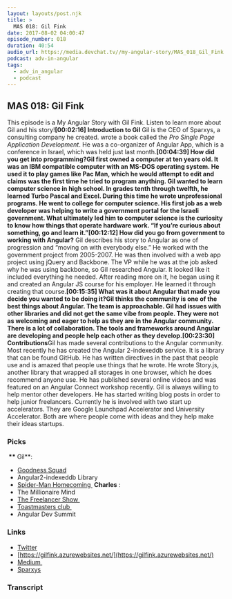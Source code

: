 ```yaml
---
layout: layouts/post.njk
title: >
  MAS 018: Gil Fink
date: 2017-08-02 04:00:47
episode_number: 018
duration: 40:54
audio_url: https://media.devchat.tv//my-angular-story/MAS_018_Gil_Fink.mp3
podcast: adv-in-angular
tags:
  - adv_in_angular
  - podcast
---
```


## **MAS 018: Gil Fink**

This episode is a My Angular Story with Gil Fink. Listen to learn more about Gil and his story!**[00:02:16] Introduction to Gil** Gil is the CEO of Sparxys, a consulting company he created. wrote a book called the _Pro Single Page Application Development_. He was a co-organizer of Angular App, which is a conference in Israel, which was held just last month.**[00:04:39] How did you get into programming?**Gil first owned a computer at ten years old. It was an IBM compatible computer with an MS-DOS operating system. He used it to play games like Pac Man, which he would attempt to edit and claims was the first time he tried to program anything. Gil wanted to learn computer science in high school. In grades tenth through twelfth, he learned Turbo Pascal and Excel. During this time he wrote unprofessional programs. He went to college for computer science. His first job as a web developer was helping to write a government portal for the Israeli government. What ultimately led him to computer science is the curiosity to know how things that operate hardware work. “If you’re curious about something, go and learn it.”**[00:12:12] How did you go from government to working with Angular?** Gil describes his story to Angular as one of progression and “moving on with everybody else.” He worked with the government project from 2005-2007. He was then involved with a web app project using jQuery and Backbone. The VP while he was at the job asked why he was using backbone, so Gil researched Angular. It looked like it included everything he needed. After reading more on it, he began using it and created an Angular JS course for his employer. He learned it through creating that course.**[00:15:35] What was it about Angular that made you decide you wanted to be doing it?**Gil thinks the community is one of the best things about Angular. The team is approachable. Gil had issues with other libraries and did not get the same vibe from people. They were not as welcoming and eager to help as they are in the Angular community. There is a lot of collaboration. The tools and frameworks around Angular are developing and people help each other as they develop.**[00:23:30] Contributions**Gil has made several contributions to the Angular community. Most recently he has created the Angular 2-indexeddb service. It is a library that can be found GitHub. He has written directives in the past that people use and is amazed that people use things that he wrote. He wrote Story.js, another library that wrapped all storages in one browser, which he does recommend anyone use. He has published several online videos and was featured on an Angular Connect workshop recently. Gil is always willing to help mentor other developers. He has started writing blog posts in order to help junior freelancers. Currently he is involved with two start up accelerators. They are Google Launchpad Accelerator and University Accelerator. Both are where people come with ideas and they help make their ideas startups.

### **Picks**

**&nbsp;\*\*** Gil\*\*:

- [Goodness Squad](https://www.meetup.com/JavaScript-Israel/events/236498872/)
- Angular2-indexeddb Library
- [Spider-Man Homecoming&nbsp;](https://www.spidermanhomecoming.com/)
  **Charles** :
- The Millionaire Mind
- [The Freelancer Show&nbsp;](https://devchat.tv/freelancers)
- [Toastmasters club&nbsp;](https://www.toastmasters.org/)
- Angular Dev Summit

### **Links**

- [Twitter](https://twitter.com/gilfink)
- [https://gilfink.azurewebsites.net/](https://gilfink.azurewebsites.net/)
- [Medium&nbsp;](https://medium.com/@gilfink/)
- [Sparxys](https://www.sparxys.com/)

### Transcript
